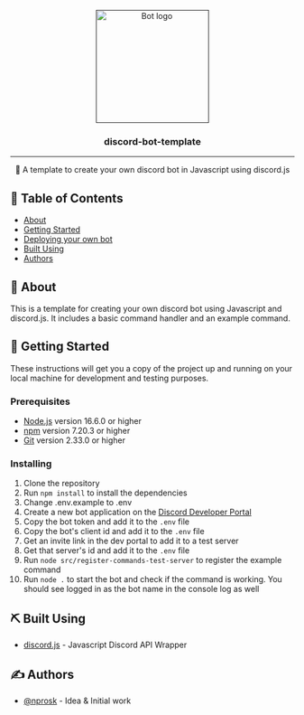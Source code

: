 <p align="center">
  <a href="" rel="noopener">
 <img width=200px height=200px src="https://i.imgur.com/FxL5qM0.jpg" alt="Bot logo"></a>
</p>

<h3 align="center">discord-bot-template</h3>

---

<p align="center"> 🤖 A template to create your own discord bot in Javascript using discord.js
    <br> 
</p>

## 📝 Table of Contents

- [About](#about)
- [Getting Started](#getting_started)
- [Deploying your own bot](#deployment)
- [Built Using](#built_using)
- [Authors](#authors)

## 🧐 About <a name = "about"></a>

This is a template for creating your own discord bot using Javascript and discord.js. It includes a basic command handler and an example command.

## 🏁 Getting Started <a name = "getting_started"></a>

These instructions will get you a copy of the project up and running on your local machine for development and testing purposes.

### Prerequisites

- [Node.js](https://nodejs.org/en/download/) version 16.6.0 or higher
- [npm](https://www.npmjs.com/get-npm) version 7.20.3 or higher
- [Git](https://git-scm.com/downloads) version 2.33.0 or higher

### Installing

1. Clone the repository
2. Run `npm install` to install the dependencies
3. Change .env.example to .env
4. Create a new bot application on the [Discord Developer Portal](https://discord.com/developers/applications)
5. Copy the bot token and add it to the `.env` file
6. Copy the bot's client id and add it to the `.env` file
7. Get an invite link in the dev portal to add it to a test server
8. Get that server's id and add it to the `.env` file
9. Run `node src/register-commands-test-server` to register the example command
7. Run `node .` to start the bot and check if the command is working. You should see logged in as the bot name in the console log as well

## ⛏️ Built Using <a name = "built_using"></a>

- [discord.js](https://discord.js.org/) - Javascript Discord API Wrapper

## ✍️ Authors <a name = "authors"></a>

- [@nprosk](https://github.com/nprosk) - Idea & Initial work
